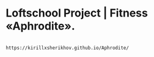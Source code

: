 # Loftschool Project | Fitness «Aphrodite».

```bash

https://kirillxsherikhov.github.io/Aphrodite/

```

